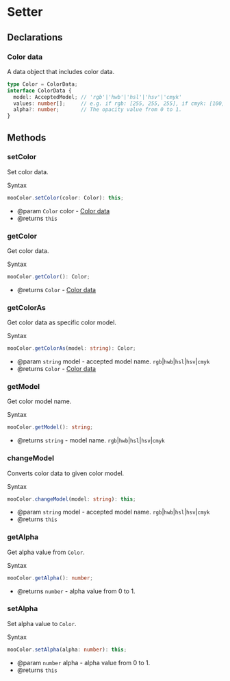 # Setter

## Declarations

### Color data

A data object that includes color data.

``` ts
type Color = ColorData;
interface ColorData {
  model: AcceptedModel; // 'rgb'|'hwb'|'hsl'|'hsv'|'cmyk'
  values: number[];     // e.g. if rgb: [255, 255, 255], if cmyk: [100, 100, 0, 100]
  alpha?: number;       // The opacity value from 0 to 1.
}
```

## Methods

### setColor

Set color data.

Syntax

``` ts
mooColor.setColor(color: Color): this;
```

- @param `Color` color - [Color data](#color-data)
- @returns `this`

### getColor

Get color data.

Syntax

``` ts
mooColor.getColor(): Color;
```

- @returns `Color` - [Color data](#color-data)

### getColorAs

Get color data as specific color model.

Syntax

``` ts
mooColor.getColorAs(model: string): Color;
```

- @param `string` model - accepted model name. `rgb`|`hwb`|`hsl`|`hsv`|`cmyk`
- @returns `Color` - [Color data](#color-data)

### getModel

Get color model name.

Syntax

``` ts
mooColor.getModel(): string;
```

- @returns `string` - model name. `rgb`|`hwb`|`hsl`|`hsv`|`cmyk`

### changeModel

Converts color data to given color model.

Syntax

``` ts
mooColor.changeModel(model: string): this;
```

- @param `string` model - accepted model name. `rgb`|`hwb`|`hsl`|`hsv`|`cmyk`
- @returns `this`

### getAlpha

Get alpha value from `Color`.

Syntax

``` ts
mooColor.getAlpha(): number;
```

- @returns `number` - alpha value from 0 to 1.

### setAlpha

Set alpha value to `Color`.

Syntax

``` ts
mooColor.setAlpha(alpha: number): this;
```

- @param `number` alpha - alpha value from 0 to 1.
- @returns `this`
